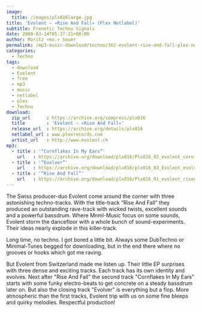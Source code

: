```yaml
---
image:
  title: /images/plx016large.jpg
title: 'Evolent – »Rise And Fall« (Plex Netlabel)'
subtitle: Frenetic Techno Signals
date: 2008-03-14T05:37:21+00:00
author: Moritz »mo.« Sauer
permalink: /mp3-music-download/techno/362-evolent-rise-and-fall-plex-netlabel
categories:
  - Techno
tags:
  - download
  - Evolent
  - free
  - mp3
  - music
  - netlabel
  - plex
  - Techno
download:
  zip_url      : https://archive.org/compress/plx016
  title        : 'Evolent – »Rise And Fall«'
  release_url  : https://archive.org/details/plx016
  netlabel_url : www.plexrecords.com
  artist_url   : http://www.evolent.ch
mp3:
  - title : '“Cornflakes In My Ears”'
    url   : https://archive.org/download/plx016/Plx016_02_evolent_cornflakesInMyEars.mp3
  - title : '“Evolver”'
    url   : https://archive.org/download/plx016/plx016_03_Evolent_evolver.mp3
  - title : '“Rise And Fall”'
    url   : https://archive.org/download/plx016/Plx016_01_evolent_riseAndFall.mp3
---
```

The Swiss producer-duo Evolent come around the corner with three astonishing techno-tracks. With the title-track “Rise And Fall” they produced an outstanding rave-track with wicked twists, excellent sounds and a powerful bassdrum. Where Mnml-Music focus on some sounds, Evolent storm the dancefloor with a whole bunch of sound-experiments. Their ideas nearly explode in this killer-track.<!--more-->

Long time, no techno. I got bored a little bit. Always some DubTechno or Minimal-Tunes begged for downloading, but in the end there where no grooves or hooks which got me raving.

But Evolent from Switzerland made me listen up. Their little EP surprises with three dense and exciting tracks. Each track has its own identity and evolves. Next after "Rise And Fall" the second track "Cornflakes In My Ears" starts with some funky electro-beats to get concrete on a steady bassdrum later on. But also the closing track "Evolver" is everything but a flop. More atmospheric than the first tracks, Evolent trip with us on some fine bleeps and quirky melodies. Respectful production!

